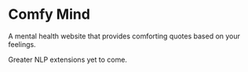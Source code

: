 # Comfy Mind

A mental health website that provides comforting quotes based on your feelings.

Greater NLP extensions yet to come.

